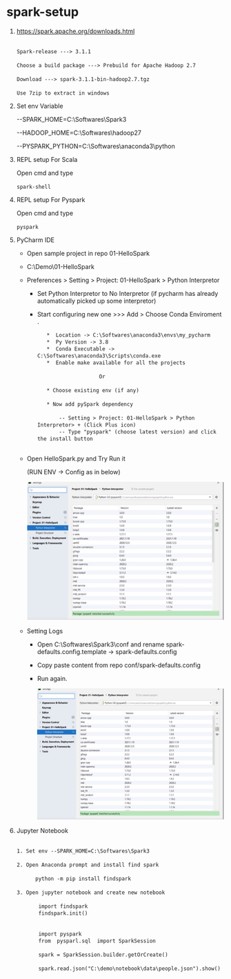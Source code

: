 # spark-setup


1. https://spark.apache.org/downloads.html

     ```
	 
	 Spark-release ---> 3.1.1
     
	 Choose a build package ---> Prebuild for Apache Hadoop 2.7
	 
	 Download ---> spark-3.1.1-bin-hadoop2.7.tgz
	 
	 Use 7zip to extract in windows 
	 
2.  Set env Variable
    
	  --SPARK_HOME=C:\Softwares\Spark3

      --HADOOP_HOME=C:\Softwares\hadoop27

      --PYSPARK_PYTHON=C:\Softwares\anaconda3\python    

3.  REPL setup For Scala 

      Open cmd and type 

      `spark-shell`

4.  REPL setup For Pyspark  
    
      Open cmd and type 

      `pyspark`	
	  
5.  PyCharm IDE 

      * Open sample project in repo 01-HelloSpark 
	   
	  * C:\Demo\01-HelloSpark
	  
	  * Preferences > Setting > Project: 01-HelloSpark > Python Interpretor 
	  
	      - Set Python Interpretor to No Interpretor (if pycharm has already automatically picked up some interpretor)
		   
		  -  Start configuring new one  >>>  Add >  Choose Conda Enviroment .
		      
			  ```
				 *  Location -> C:\Softwares\anaconda3\envs\my_pycharm
			     *  Py Version -> 3.8
			     *  Conda Executable -> C:\Softwares\anaconda3\Scripts\conda.exe
			     *  Enable make available for all the projects 
			   
			                      Or 
			   
			     * Choose existing env (if any)
			   
			     * Now add pySpark dependency 
			   
			         -- Setting > Project: 01-HelloSpark > Python Interpretor> + (Click Plus icon)
				     -- Type "pyspark" (choose latest version) and click the install button 
				   
	          ```
	  *  Open HelloSpark.py and Try Run it 
	      
		  (RUN ENV -> Config as in below) 
		  
		  ![alt text](https://github.com/IAmZero247/spark-setup/blob/main/repo_images/pycharm_setup_image1.jpg?raw=true)
		 
	
      * Setting Logs
           
		   * Open C:\Softwares\Spark3\conf and rename spark-defaults.config.template -> spark-defaults.config
		   
		   * Copy paste content from repo conf/spark-defaults.config 
		   
		   * Run again.
		   
		      ![alt text](https://github.com/IAmZero247/spark-setup/blob/main/repo_images/pycharm_setup_image1.jpg?raw=true)

6.  Jupyter Notebook 

      ```
	   
	  1. Set env --SPARK_HOME=C:\Softwares\Spark3 
	  
	  2. Open Anaconda prompt and install find spark 
	       
		    python -m pip install findspark
			
	  3. Open jupyter notebook and create new notebook 

             import findspark 
			 findspark.init()
			 
			 
			 import pyspark 
			 from  pysparl.sql  import SparkSession 
			 
			 spark = SparkSession.builder.getOrCreate()
			 
			 spark.read.json("C:\demo\notebook\data\people.json").show()
			 
	  ```		 
          		  

      		   
         		 
			   
			   
			   
	  
    	
   